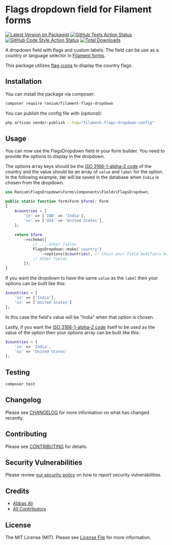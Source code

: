 # Flags dropdown field for Filament forms

[![Latest Version on Packagist](https://img.shields.io/packagist/v/ranium/filament-flags-dropdown.svg?style=flat-square)](https://packagist.org/packages/ranium/filament-flags-dropdown)
[![GitHub Tests Action Status](https://img.shields.io/github/actions/workflow/status/ranium/filament-flags-dropdown/run-tests.yml?branch=main&label=tests&style=flat-square)](https://github.com/ranium/filament-flags-dropdown/actions?query=workflow%3Arun-tests+branch%3Amain)
[![GitHub Code Style Action Status](https://img.shields.io/github/actions/workflow/status/ranium/filament-flags-dropdown/fix-php-code-style-issues.yml?branch=main&label=code%20style&style=flat-square)](https://github.com/ranium/filament-flags-dropdown/actions?query=workflow%3A"Fix+PHP+code+style+issues"+branch%3Amain)
[![Total Downloads](https://img.shields.io/packagist/dt/ranium/filament-flags-dropdown.svg?style=flat-square)](https://packagist.org/packages/ranium/filament-flags-dropdown)

A dropdown field with flags and custom labels. The field can be use as a country or language selector in [Filament forms](https://filamentphp.com/docs/2.x/forms/installation).

This package utilizes [flag-icons](https://github.com/lipis/flag-icons) to display the country flags.

## Installation

You can install the package via composer:

```bash
composer require ranium/filament-flags-dropdown
```

You can publish the config file with (optional):

```bash
php artisan vendor:publish --tag="filament-flags-dropdown-config"
```

## Usage

You can now use the FlagsDropdown field in your form builder. You need to provide the options to display in the dropdown.

The options array keys should be the [ISO 3166-1-alpha-2 code](https://www.iso.org/obp/ui/#search/code/) of the country and the value should be an array of `value` and `label` for the option. In the following example, `IND`
 will be saved in the database when `India` is chosen from the dropdown.
```php
use Ranium\FlagsDropdown\Forms\Components\Fields\FlagsDropdown;

public static function form(Form $form): Form
{
    $countries = [
        'in' => ['IND' => 'India'],
        'us' => ['USA' => 'United States'],    
    ];
    
    return $form
        ->schema([
            // ... Other fields
            FlagsDropdown::make('country')
                ->options($countries), // Chain your field modifiers here
            // Other fields
        ]);
}
```

If you want the dropdown to have the same `value` as the `label` then your options can be built like this:

```php
$countries = [
    'in' => ['India'],
    'us' => ['United States']
];
```

In this case the field's value will be "India" when that option is chosen.

Lastly, if you want the [ISO 3166-1-alpha-2 code](https://www.iso.org/obp/ui/#search/code/) itself to be used as the value of the option then your options array can be built like this:

```php
$countries = [
    'in' => 'India',
    'us' => 'United States'
]; 
```
## Testing

```bash
composer test
```

## Changelog

Please see [CHANGELOG](CHANGELOG.md) for more information on what has changed recently.

## Contributing

Please see [CONTRIBUTING](CONTRIBUTING.md) for details.

## Security Vulnerabilities

Please review [our security policy](../../security/policy) on how to report security vulnerabilities.

## Credits

- [Abbas Ali](https://github.com/abbasali)
- [All Contributors](../../contributors)

## License

The MIT License (MIT). Please see [License File](LICENSE.md) for more information.

